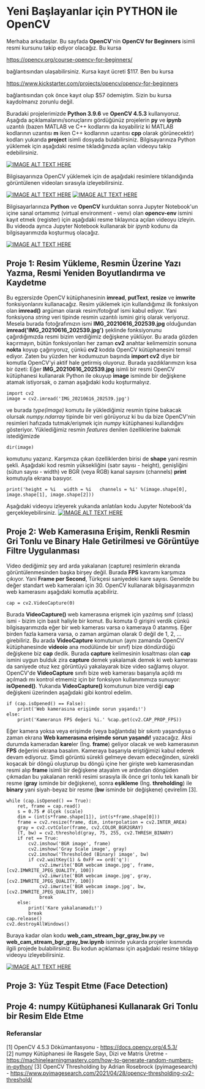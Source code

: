 # Yeni Başlayanlar için PYTHON ile OpenCV
Merhaba arkadaşlar. Bu sayfada **OpenCV**'nin **OpenCV for Beginners** isimli resmi kursunu takip ediyor olacağız. Bu kursa 

https://opencv.org/course-opencv-for-beginners/

bağlantısından ulaşabilirsiniz. Kursa kayıt ücreti $117. Ben bu kursa  

https://www.kickstarter.com/projects/opencv/opencv-for-beginners

bağlantısından çok önce kayıt olup $57 ödemiştim. Sizin bu kursa kaydolmanız zorunlu değil.

Buradaki projelerimizde **Python 3.9.6** ve **OpenCV 4.5.3** kullanıyoruz. Aşağıda açıklamalarını/sonuçlarını gördüğünüz projelerin **py** ve **ipynb** uzantılı (bazen MATLAB ve C++ kodlarını da koyabiliriz ki MATLAB kodlarının uzantısı **m** iken C++ kodlarının uzantısı **cpp** olarak görünecektir) kodları yukarıda **project** isimli dosyada bulabilirsiniz. Bilgisayarınıza Python yüklemek için aşağıdaki resime tıkladığınızda açılan videoyu takip edebilirsiniz.

[![IMAGE ALT TEXT HERE](figure/install-python.jpg)](https://youtu.be/QmLXzB3N5pM)

Bilgisayarınıza OpenCV yüklemek için de aşağıdaki resimlere tıklandığında görüntülenen videoları sırasıyla izleyebilirsiniz.

[![IMAGE ALT TEXT HERE](figure/opencv-python-resized.jpg)](https://youtu.be/aavhf3C9SlE)
[![IMAGE ALT TEXT HERE](figure/Gumushane_dusuk_boyut.jpg)](https://youtu.be/-OiJgg3pnYI)

Bilgisayarlarınıza **Python** ve **OpenCV** kurduktan sonra Jupyter Notebook'un içine sanal ortamımız (virtual environment - venv) olan **opencv-env** ismini kayıt etmek (register) için aşağıdaki resme tıklayınca açılan videoyu izleyin. Bu videoda ayrıca Jupyter Notebook kullanarak bir *ipynb* kodunu da bilgisayarımızda koşturmuş olacağız.

[![IMAGE ALT TEXT HERE](figure/thumbnailLQ.jpg)](https://youtu.be/6wFsCuEj5JY)
## Proje 1: Resim Yükleme, Resmin Üzerine Yazı Yazma, Resmi Yeniden Boyutlandırma ve Kaydetme
Bu egzersizde OpenCV kütüphanesinin **imread**, **putText**, **resize** ve **imwrite** fonksiyonlarını kullanacağız. Resim yüklemek için kullandığımız ilk fonksiyon olan **imread()** argüman olarak resim/fotoğraf ismi kabul ediyor. Yani fonksiyona *string* veri tipinde resmin uzantılı ismini giriş olarak veriyoruz. Mesela burada fotoğrafımızın ismi **IMG_20210616_202539.jpg** olduğundan **imread('IMG_20210616_202539.jpg')** şeklinde fonksiyonunu çağırdığımızda resmi bizim verdiğimiz değişkene yüklüyor. Bu arada gözden kaçırmayın, bütün fonksiyonları her zaman **cv2** anahtar kelimemizin sonuna **nokta** koyup çağırıyoruz, çünkü **cv2** kodda OpenCV kütüphanesini temsil ediyor. Zaten bu yüzden her kodumuzun başında **import cv2** diye bir komutla OpenCV'yi aktif hale getirmiş oluyoruz. Burada yazdıklarımızın kısa bir özeti: Eğer **IMG_20210616_202539.jpg** isimli bir resmi OpenCV kütüphanesi kullanarak Python ile okuyup **image** isminde bir değişkene atamak istiyorsak, o zaman aşağıdaki kodu koşturmalıyız.</br>
```
import cv2
image = cv2.imread('IMG_20210616_202539.jpg')
```

ve burada *type(image)* komutu ile yüklediğimiz resmin tipine bakacak olursak *numpy.ndarray* tipinde bir veri görüyoruz ki bu da bize OpenCV'nin resimleri hafızada tutmak/erişmek için *numpy* kütüphanesi kullandığını gösteriyor. Yüklediğimiz resmin *features* denilen özelliklerine bakmak istediğimizde 

```
dir(image)
```

komutunu yazarız. Karşımıza çıkan özelliklerden birisi de **shape** yani resmin şekli. Aşağıdaki kod resmin yüksekliğini (satır sayısı - height), genişliğini (sütun sayısı - width) ve BGR (veya RGB) kanal sayısını (channels) **print** komutuyla ekrana basıyor.

```
print('height = %i   width = %i   channels = %i' %(image.shape[0], image.shape[1], image.shape[2]))
```

Aşağıdaki videoyu izleyerek yukarıda anlatılan kodu Jupyter Notebook'da gerçekleyebilirsiniz.
[![IMAGE ALT TEXT HERE](figure/imread_puttext_resize_imwrite.jpg)](https://youtu.be/2bLhk2sV_jk)
## Proje 2: Web Kamerasına Erişim, Renkli Resmin Gri Tonlu ve Binary Hale Getirilmesi ve Görüntüye Filtre Uygulanması
Video dediğimiz şey ard arda yakalanan (capture) resimlerin ekranda görüntülenmesinden başka birşey değil. Burada **FPS** kavramı karşımıza çıkıyor. Yani **Frame per Second**, Türkçesi saniyedeki kare sayısı. Genelde bu değer standart web kameraları için 30. OpenCV kullanarak bilgisayarımızın web kamerasını aşağıdaki komutla açabiliriz.

```
cap = cv2.VideoCapture(0)
```

Burada **VideoCapture()** web kamerasına erişmek için yazılmış sınıf (class) ismi - bizim için basit haliyle bir komut. Bu komuta 0 girişini verdik çünkü bilgisayarımızda eğer bir web kamerası varsa o kameraya 0 atanmış. Eğer birden fazla kamera varsa, o zaman argüman olarak 0 değil de 1, 2, ... girebiliriz. Bu arada **VideoCapture** komutunun (aynı zamanda OpenCV kütüphanesinde **videoio** ana modülünde bir sınıf) bize döndürdüğü değişkene biz **cap** dedik. Burada **capture** kelimesinin kısaltması olan **cap** ismini uygun bulduk zira **capture** demek yakalamak demek ki web kamerası da saniyede otuz kez görüntüyü yakalayarak bize video sağlamış oluyor. OpenCV'de **VideoCapture** sınıfı bize web kamerası başarıyla açıldı mı açılmadı mı kontrol etmemiz için bir fonksiyon kullanımımıza sunuyor: **isOpened()**. Yukarıda **VideoCapture()** komutunun bize verdiği **cap** değişkeni üzerinden aşağıdaki gibi kontrol edelim.

```
if (cap.isOpened() == False):
    print('Web kamerasına erişimde sorun yaşandı!')
else:
    print('Kameranın FPS değeri %i.' %cap.get(cv2.CAP_PROP_FPS))
```

Eğer kamera yoksa veya erişimde (veya bağlantıda) bir sıkıntı yaşandıysa o zaman ekrana **Web kamerasına erişimde sorun yaşandı!** yazacağız. Aksi durumda kameradan **kare**ler (İng. **frame**) geliyor olacak ve web kamerasının **FPS** değerini ekrana basalım. Kameraya başarıyla eriştiğimizi kabul ederek devam ediyoruz. Şimdi görüntü sürekli gelmeye devam edeceğinden, sürekli koşacak bir döngü oluşturup bu döngü içine her girişte web kamerasından resmi alıp **frame** isimli bir değişkene atayalım ve ardından döngüden çıkmadan bu yakalanan renkli resimi sırasıyla ilk önce gri tonlu tek kanallı bir resme (**gray** isminde bir değişkene), sonra **eşikleme** (İng. **threholding**) ile **binary** yani siyah-beyaz bir resme (**bw** isminde bir değişkene) çevirelim [3].

```
while (cap.isOpened() == True):
    ret, frame = cap.read()
    s = 0.75 # ölçek (scale)
    dim = (int(s*frame.shape[1]), int(s*frame.shape[0]))
    frame = cv2.resize(frame, dim, interpolation = cv2.INTER_AREA)
    gray = cv2.cvtColor(frame, cv2.COLOR_BGR2GRAY)
    (T, bw) = cv2.threshold(gray, 75, 255, cv2.THRESH_BINARY)
    if ret == True:
        cv2.imshow('BGR image', frame)
        cv2.imshow('Gray Scale image', gray)
        cv2.imshow('Thresholded (Binary) image', bw)
        if cv2.waitKey(1) & 0xFF == ord('q'):
            cv2.imwrite('BGR webcam image.jpg', frame, [cv2.IMWRITE_JPEG_QUALITY, 100])
            cv2.imwrite('BGR webcam image.jpg', gray, [cv2.IMWRITE_JPEG_QUALITY, 100])
            cv2.imwrite('BGR webcam image.jpg', bw, [cv2.IMWRITE_JPEG_QUALITY, 100])
            break
    else:
        print('Kare yakalanamadı!')
        break
cap.release()
cv2.destroyAllWindows()
```

Buraya kadar olan kodu **web_cam_stream_bgr_gray_bw.py** ve **web_cam_stream_bgr_gray_bw.ipynb** isminde yukarda projeler kısmında ilgili projede bulabilirsiniz. Bu kodun açıklaması için aşağıdaki resime tıklayıp videoyu izleyebilirsiniz.

[![IMAGE ALT TEXT HERE](figure/web_cam_stream_bgr_gray_bw_thumbnail.jpg)](https://youtu.be/kSCDLw6Aa3E)

## Proje 3: Yüz Tespit Etme (Face Detection)

## Proje 4: numpy Kütüphanesi Kullanarak Gri Tonlu bir Resim Elde Etme
### Referanslar
[1] OpenCV 4.5.3 Dökümantasyonu - https://docs.opencv.org/4.5.3/</br>
[2] numpy Kütüphanesi ile Rasgele Sayı, Dizi ve Matris Üretme - https://machinelearningmastery.com/how-to-generate-random-numbers-in-python/
[3] OpenCV Thresholding by Adrian Rosebrock (pyimagesearch) - https://www.pyimagesearch.com/2021/04/28/opencv-thresholding-cv2-threshold/
